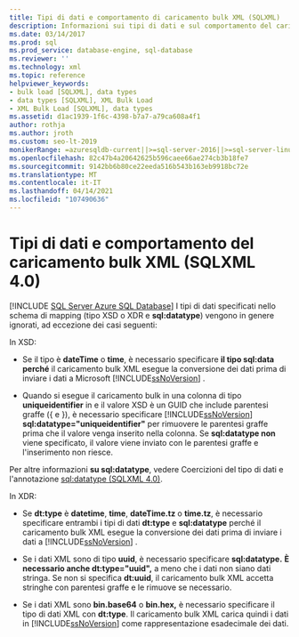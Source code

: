 ```yaml
---
title: Tipi di dati e comportamento di caricamento bulk XML (SQLXML)
description: Informazioni sui tipi di dati e sul comportamento del caricamento bulk XML in SQLXML 4.0.
ms.date: 03/14/2017
ms.prod: sql
ms.prod_service: database-engine, sql-database
ms.reviewer: ''
ms.technology: xml
ms.topic: reference
helpviewer_keywords:
- bulk load [SQLXML], data types
- data types [SQLXML], XML Bulk Load
- XML Bulk Load [SQLXML], data types
ms.assetid: d1ac1939-1f6c-4398-b7a7-a79ca608a4f1
author: rothja
ms.author: jroth
ms.custom: seo-lt-2019
monikerRange: =azuresqldb-current||>=sql-server-2016||>=sql-server-linux-2017||=azuresqldb-mi-current
ms.openlocfilehash: 82c47b4a20642625b596caee66ae274cb3b18fe7
ms.sourcegitcommit: 9142bb6b80ce22eeda516b543b163eb9918bc72e
ms.translationtype: MT
ms.contentlocale: it-IT
ms.lasthandoff: 04/14/2021
ms.locfileid: "107490636"
---
```

# <a name="data-types-and-xml-bulk-load-behavior-sqlxml-40"></a>Tipi di dati e comportamento del caricamento bulk XML (SQLXML 4.0)
[!INCLUDE [SQL Server Azure SQL Database](../../../includes/applies-to-version/sql-asdb.md)]
  I tipi di dati specificati nello schema di mapping (tipo XSD o XDR e **sql:datatype**) vengono in genere ignorati, ad eccezione dei casi seguenti:  
  
 In XSD:  
  
-   Se il tipo è **dateTime** o **time**, è necessario specificare **il tipo sql:data perché** il caricamento bulk XML esegue la conversione dei dati prima di inviare i dati a Microsoft [!INCLUDE[ssNoVersion](../../../includes/ssnoversion-md.md)] .  
  
-   Quando si esegue il caricamento bulk in una colonna di tipo **uniqueidentifier** in e il valore XSD è un GUID che include parentesi graffe ({ e }), è necessario specificare [!INCLUDE[ssNoVersion](../../../includes/ssnoversion-md.md)] **sql:datatype="uniqueidentifier"** per rimuovere le parentesi graffe prima che il valore venga inserito nella colonna. Se **sql:datatype non** viene specificato, il valore viene inviato con le parentesi graffe e l'inserimento non riesce.  
  
 Per altre informazioni **su sql:datatype**, vedere Coercizioni del tipo di dati e l'annotazione [sql:datatype &#40;SQLXML 4.0&#41;](../../../relational-databases/sqlxml-annotated-xsd-schemas-using/data-type-coercions-and-the-sql-datatype-annotation-sqlxml-4-0.md).  
  
 In XDR:  
  
-   Se **dt:type** è **datetime**, **time**, **dateTime.tz** o **time.tz**, è necessario specificare entrambi i tipi di dati **dt:type** e **sql:datatype** perché il caricamento bulk XML esegue la conversione dei dati prima di inviare i dati a [!INCLUDE[ssNoVersion](../../../includes/ssnoversion-md.md)] .  
  
-   Se i dati XML sono di tipo **uuid**, è necessario specificare **sql:datatype.** **È necessario anche dt:type="uuid",** a meno che i dati non siano dati stringa. Se non si specifica **dt:uuid**, il caricamento bulk XML accetta stringhe con parentesi graffe e le rimuove se necessario.  
  
-   Se i dati XML sono **bin.base64** o **bin.hex,** è necessario specificare il tipo di dati XML con **dt:type**. Il caricamento bulk XML carica quindi i dati in [!INCLUDE[ssNoVersion](../../../includes/ssnoversion-md.md)] come rappresentazione esadecimale dei dati.  
  
  
